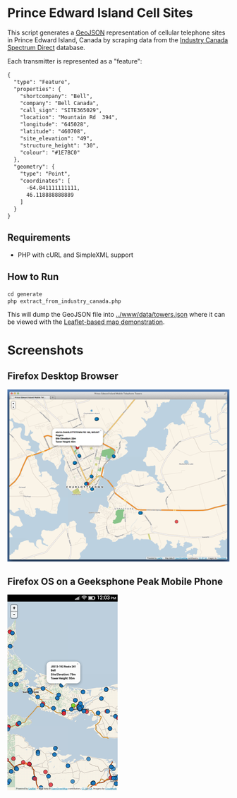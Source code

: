 Prince Edward Island Cell Sites
===============================

This script generates a [GeoJSON](http://www.geojson.org/geojson-spec.html) representation of cellular telephone sites in Prince Edward Island, Canada by scraping data from the [Industry Canada Spectrum Direct](http://sd.ic.gc.ca/pls/engdoc_anon/web_search.geographical_input) database.

Each transmitter is represented as a "feature":

	{
	  "type": "Feature",
	  "properties": {
	    "shortcompany": "Bell",
	    "company": "Bell Canada",
	    "call_sign": "SITE365029",
	    "location": "Mountain Rd  394",
	    "longitude": "645028",
	    "latitude": "460708",
	    "site_elevation": "49",
	    "structure_height": "30",
	    "colour": "#1E7BC0"
	  },
	  "geometry": {
	    "type": "Point",
	    "coordinates": [
	      -64.841111111111,
	      46.118888888889
	    ]
	  }
	}
	
Requirements
------------

* PHP with cURL and SimpleXML support

How to Run
----------

	cd generate
	php extract_from_industry_canada.php
 
This will dump the GeoJSON file into [../www/data/towers.json](../www/data/towers.json) where it can be viewed with the [Leaflet-based map demonstration](../www/index.html).

Screenshots
===========

Firefox Desktop Browser
-----------------------
![image](screenshots/screenshot-firefox.png)

Firefox OS on a Geeksphone Peak Mobile Phone
--------------------------------------------

![image](screenshots/screenshot-peak.png)